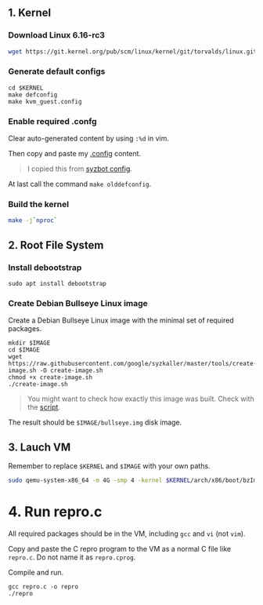 ## 1. Kernel
### Download Linux 6.16-rc3

```bash
wget https://git.kernel.org/pub/scm/linux/kernel/git/torvalds/linux.git/snapshot/linux-6.16-rc3.tar.gz
```

### Generate default configs

```
cd $KERNEL
make defconfig
make kvm_guest.config
```

### Enable required .confg

Clear auto-generated content by using `:%d` in vim.

Then copy and paste my [.config](https://github.com/AmoyCherry/syzllm-bug-reports/blob/main/bugs/6.16rc3/.config) content.

> I copied this from [syzbot config](https://github.com/google/syzkaller/blob/master/dashboard/config/linux/upstream-apparmor-kasan.config).

At last call the command `make olddefconfig`.

### Build the kernel 

```bash
make -j`nproc`
```

## 2. Root File System

### Install debootstrap

```
sudo apt install debootstrap
```

### Create Debian Bullseye Linux image

Create a Debian Bullseye Linux image with the minimal set of required packages.

```
mkdir $IMAGE
cd $IMAGE
wget https://raw.githubusercontent.com/google/syzkaller/master/tools/create-image.sh -O create-image.sh
chmod +x create-image.sh
./create-image.sh
```

> You might want to check how exactly this image was built. Check with the [script](https://raw.githubusercontent.com/google/syzkaller/master/tools/create-image.sh).

The result should be `$IMAGE/bullseye.img` disk image.

## 3. Lauch VM

Remember to replace `$KERNEL` and `$IMAGE` with your own paths.

```bash
sudo qemu-system-x86_64 -m 4G -smp 4 -kernel $KERNEL/arch/x86/boot/bzImage -append "console=ttyS0 root=/dev/sda earlyprintk=serial net.ifnames=0" -drive file=$IMAGE/bullseye.img,format=raw -net user,host=10.0.2.10,hostfwd=tcp:127.0.0.1:10021-:22 -net nic,model=e1000 -enable-kvm -nographic -pidfile vm.pid 2>&1 | tee vm.log
```

# 4. Run repro.c

All required packages should be in the VM, including `gcc` and `vi` (not `vim`).

Copy and paste the C repro program to the VM as a normal C file like `repro.c`. Do not name it as `repro.cprog`.

Compile and run.

```
gcc repro.c -o repro
./repro
```
